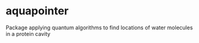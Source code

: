 # aquapointer
Package applying quantum algorithms to find locations of water molecules in a protein cavity
